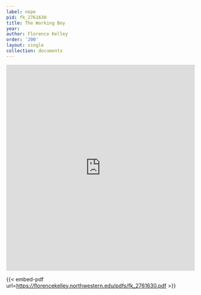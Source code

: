 ```yaml
---
label: nope
pid: fk_2761630
title: The Working Boy
year:
author: Florence Kelley
order: '200'
layout: single
collection: documents
---
```

<iframe src="https://northwestern.app.box.com/embed/s/9i61tptss1jxin6g1r7p9exi2w9k526b?sortColumn=date&view=list" width="100%" height="550" frameborder="0" allowfullscreen webkitallowfullscreen msallowfullscreen></iframe>


{{< embed-pdf url=https://florencekelley.northwestern.edu/pdfs/fk_2761630.pdf >}}